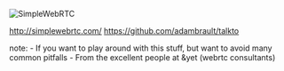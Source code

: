![SimpleWebRTC](https://s3.amazonaws.com/media-p.slid.es/uploads/dagingaa/images/173517/Screen_Shot_2013-12-01_at_18.33.13.png)

http://simplewebrtc.com/
https://github.com/adambrault/talkto

note:
    - If you want to play around with this stuff, but want to avoid many common
      pitfalls
    - From the excellent people at &yet (webrtc consultants)
